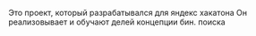 Это проект, который разрабатывался для яндекс хакатона
Он реализовывает и обучают делей концепции бин. поиска
